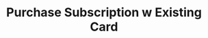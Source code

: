---
title: Purchase Subscription w Existing Card
excerpt: Purchase a subscription with an existing credit card
api:
  file: swagger (2).json
  operationId: CreateSubscriptionToken
hidden: false
---
